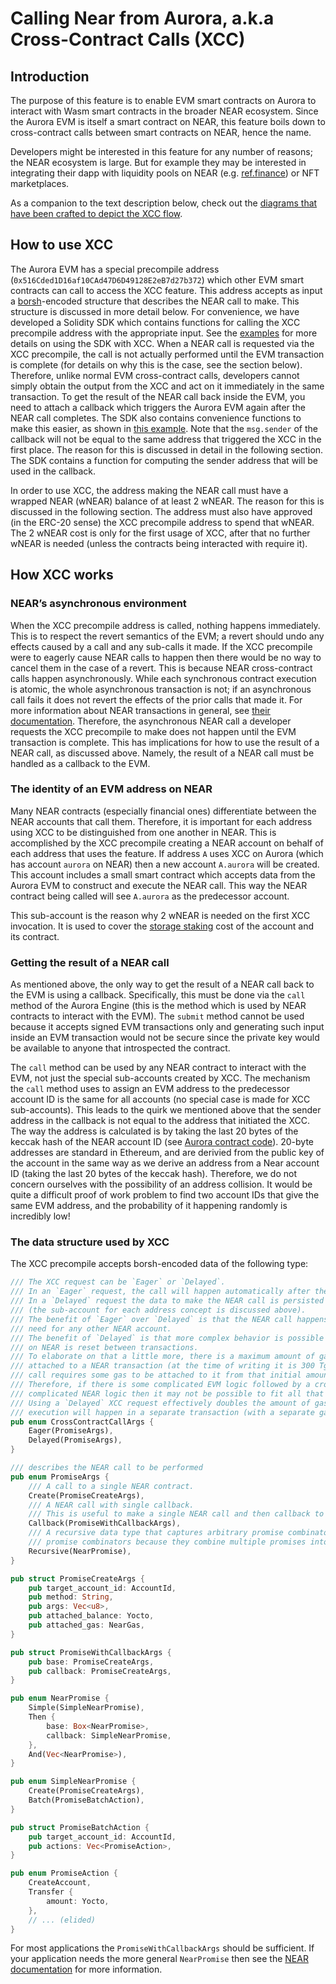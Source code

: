 # Calling Near from Aurora, a.k.a Cross-Contract Calls (XCC)

## Introduction

The purpose of this feature is to enable EVM smart contracts on Aurora to interact with Wasm smart contracts in the broader NEAR ecosystem.
Since the Aurora EVM is itself a smart contract on NEAR, this feature boils down to cross-contract calls between smart contracts on NEAR, hence the name.

Developers might be interested in this feature for any number of reasons; the NEAR ecosystem is large.
But for example they may be interested in integrating their dapp with liquidity pools on NEAR (e.g. [ref.finance](https://www.ref.finance/)) or NFT marketplaces.

As a companion to the text description below, check out the [diagrams that have been crafted to depict the XCC flow](https://github.com/aurora-is-near/aurora-contracts-sdk/issues/5).

## How to use XCC

The Aurora EVM has a special precompile address (`0x516Cded1D16af10CAd47D6D49128E2eB7d27b372`) which other EVM smart contracts can call to access the XCC feature.
This address accepts as input a [borsh](https://borsh.io/)-encoded structure that describes the NEAR call to make.
This structure is discussed in more detail below.
For convenience, we have developed a Solidity SDK which contains functions for calling the XCC precompile address with the appropriate input.
See the [examples](https://github.com/aurora-is-near/aurora-contracts-sdk/tree/main/examples) for more details on using the SDK with XCC.
When a NEAR call is requested via the XCC precompile, the call is not actually performed until the EVM transaction is complete (for details on why this is the case, see the section below).
Therefore, unlike normal EVM cross-contract calls, developers cannot simply obtain the output from the XCC and act on it immediately in the same transaction.
To get the result of the NEAR call back inside the EVM, you need to attach a callback which triggers the Aurora EVM again after the NEAR call completes.
The SDK also contains convenience functions to make this easier, as shown in [this example](https://github.com/aurora-is-near/aurora-contracts-sdk/tree/main/examples/social-db-from-aurora).
Note that the `msg.sender` of the callback will not be equal to the same address that triggered the XCC in the first place.
The reason for this is discussed in detail in the following section.
The SDK contains a function for computing the sender address that will be used in the callback.

In order to use XCC, the address making the NEAR call must have a wrapped NEAR (wNEAR) balance of at least 2 wNEAR.
The reason for this is discussed in the following section.
The address must also have approved (in the ERC-20 sense) the XCC precompile address to spend that wNEAR.
The 2 wNEAR cost is only for the first usage of XCC, after that no further wNEAR is needed (unless the contracts being interacted with require it).

## How XCC works

### NEAR’s asynchronous environment

When the XCC precompile address is called, nothing happens immediately.
This is to respect the revert semantics of the EVM; a revert should undo any effects caused by a call and any sub-calls it made.
If the XCC precompile were to eagerly cause NEAR calls to happen then there would be no way to cancel them in the case of a revert.
This is because NEAR cross-contract calls happen asynchronously.
While each synchronous contract execution is atomic, the whole asynchronous transaction is not; if an asynchronous call fails it does not revert the effects of the prior calls that made it.
For more information about NEAR transactions in general, see [their documentation](https://docs.near.org/concepts/basics/transactions/overview).
Therefore, the asynchronous NEAR call a developer requests the XCC precompile to make does not happen until the EVM transaction is complete.
This has implications for how to use the result of a NEAR call, as discussed above.
Namely, the result of a NEAR call must be handled as a callback to the EVM.

### The identity of an EVM address on NEAR

Many NEAR contracts (especially financial ones) differentiate between the NEAR accounts that call them.
Therefore, it is important for each address using XCC to be distinguished from one another in NEAR.
This is accomplished by the XCC precompile creating a NEAR account on behalf of each address that uses the feature.
If address `A` uses XCC on Aurora (which has account `aurora` on NEAR) then a new account `A.aurora` will be created.
This account includes a small smart contract which accepts data from the Aurora EVM to construct and execute the NEAR call.
This way the NEAR contract being called will see `A.aurora` as the predecessor account.

This sub-account is the reason why 2 wNEAR is needed on the first XCC invocation.
It is used to cover the [storage staking](https://docs.near.org/concepts/storage/storage-staking) cost of the account and its contract.

### Getting the result of a NEAR call

As mentioned above, the only way to get the result of a NEAR call back to the EVM is using a callback.
Specifically, this must be done via the `call` method of the Aurora Engine (this is the method which is used by NEAR contracts to interact with the EVM).
The `submit` method cannot be used because it accepts signed EVM transactions only and generating such input inside an EVM transaction would not be secure since the private key would be available to anyone that introspected the contract.

The `call` method can be used by any NEAR contract to interact with the EVM, not just the special sub-accounts created by XCC.
The mechanism the `call` method uses to assign an EVM address to the predecessor account ID is the same for all accounts (no special case is made for XCC sub-accounts).
This leads to the quirk we mentioned above that the sender address in the callback is not equal to the address that initiated the XCC.
The way the address is calculated is by taking the last 20 bytes of the keccak hash of the NEAR account ID (see [Aurora contract code](https://github.com/aurora-is-near/aurora-engine/blob/2.8.1/engine-sdk/src/types.rs#L25-L27)).
20-byte addresses are standard in Ethereum, and are derivied from the public key of the account in the same way as we derive an address from a Near account ID (taking the last 20 bytes of the keccak hash).
Therefore, we do not concern ourselves with the possibility of an address collision.
It would be quite a difficult proof of work problem to find two account IDs that give the same EVM address, and the probability of it happening randomly is incredibly low!

### The data structure used by XCC

The XCC precompile accepts borsh-encoded data of the following type:

```rust
/// The XCC request can be `Eager` or `Delayed`.
/// In an `Eager` request, the call will happen automatically after the EVM execution is finished.
/// In a `Delayed` request the data to make the NEAR call is persisted in the address' sub-account
/// (the sub-account for each address concept is discussed above).
/// The benefit of `Eager` over `Delayed` is that the NEAR call happens automatically without the
/// need for any other NEAR account.
/// The benefit of `Delayed` is that more complex behavior is possible because the total gas limit
/// on NEAR is reset between transactions.
/// To elaborate on that a little more, there is a maximum amount of gas that is allowed to be
/// attached to a NEAR transaction (at the time of writing it is 300 Tgas), and each asynchronous
/// call requires some gas to be attached to it from that initial amount in the transaction.
/// Therefore, if there is some complicated EVM logic followed by a cross-contract call to some
/// complicated NEAR logic then it may not be possible to fit all that within the gas limit.
/// Using a `Delayed` XCC request effectively doubles the amount of gas available because the EVM
/// execution will happen in a separate transaction (with a separate gas limit) from the subsequent NEAR execution.
pub enum CrossContractCallArgs {
    Eager(PromiseArgs),
    Delayed(PromiseArgs),
}

/// describes the NEAR call to be performed
pub enum PromiseArgs {
    /// A call to a single NEAR contract.
    Create(PromiseCreateArgs),
    /// A NEAR call with single callback.
    /// This is useful to make a single NEAR call and then callback to Aurora, for example.
    Callback(PromiseWithCallbackArgs),
    /// A recursive data type that captures arbitrary promise combinators (`then`, `and` are
    /// promise combinators because they combine multiple promises into a single promise).
    Recursive(NearPromise),
}

pub struct PromiseCreateArgs {
    pub target_account_id: AccountId,
    pub method: String,
    pub args: Vec<u8>,
    pub attached_balance: Yocto,
    pub attached_gas: NearGas,
}

pub struct PromiseWithCallbackArgs {
    pub base: PromiseCreateArgs,
    pub callback: PromiseCreateArgs,
}

pub enum NearPromise {
    Simple(SimpleNearPromise),
    Then {
        base: Box<NearPromise>,
        callback: SimpleNearPromise,
    },
    And(Vec<NearPromise>),
}

pub enum SimpleNearPromise {
    Create(PromiseCreateArgs),
    Batch(PromiseBatchAction),
}

pub struct PromiseBatchAction {
    pub target_account_id: AccountId,
    pub actions: Vec<PromiseAction>,
}

pub enum PromiseAction {
    CreateAccount,
    Transfer {
        amount: Yocto,
    },
    // ... (elided)
}
```

For most applications the `PromiseWithCallbackArgs` should be sufficient.
If your application needs the more general `NearPromise` then see the [NEAR documentation](https://nomicon.io/RuntimeSpec/Components/BindingsSpec/PromisesAPI) for more information.
